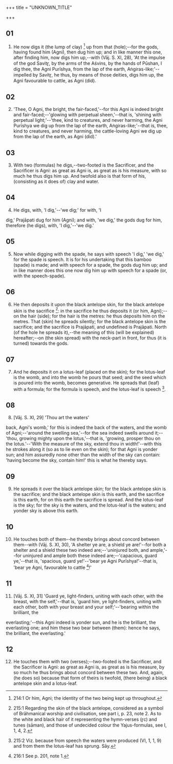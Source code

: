 +++
title = "UNKNOWN_TITLE"

+++


## 01
1. He now digs it (the lump of clay) [^fn_436] up from that (hole);--for the gods, having found him (Agni), then dug him up; and in like manner this one, after finding him, now digs him up,--with (Vāj. S. XI, 28), 'At the impulse of the god Savitr̥, by the arms of the Aśvins, by the hands of Pūshan, I dig thee, the Agni Purīshya, from the lap of the earth, Aṅgiras-like;'--impelled by Savitr̥, he thus, by means of those deities, digs him up, the Agni favourable to cattle, as Agni (did).

[^fn_436]: 214:1 Or him, Agni; the identity of the two being kept up throughout.

## 02
2. 'Thee, O Agni, the bright, the fair-faced,'--for this Agni is indeed bright and fair-faced;--'glowing with perpetual sheen,'--that is, 'shining with perpetual light;'--'thee, kind to creatures, and never harming, the Agni Purīshya we dig up from the lap of the earth, Aṅgiras-like;'--that is, thee, kind to creatures, and never harming, the cattle-loving Agni we dig up from the lap of the earth, as Agni (did).'

## 03
3. With two (formulas) he digs,--two-footed is the Sacrificer, and the Sacrificer is Agni: as great as Agni is, as great as is his measure, with so much he thus digs him up. And twofold also is that form of his, (consisting as it does of) clay and water.

## 04
4. He digs, with, 'I dig,'--'we dig;' for with, 'I

dig,' Prajāpati dug for him (Agni); and with, 'we dig,' the gods dug for him, therefore (he digs), with, 'I dig,'--'we dig.'

## 05
5. Now while digging with the spade, he says with speech 'I dig,' 'we dig,' for the spade is speech. It is for his undertaking that this bamboo (spade) is made; and with speech for a spade, the gods dug him up; and in like manner does this one now dig him up with speech for a spade (or, with the speech-spade).

## 06
6. He then deposits it upon the black antelope skin, for the black antelope skin is the sacrifice [^fn_437]: in the sacrifice he thus deposits it (or him, Agni);--on the hair (side); for the hair is the metres: he thus deposits him on the metres. That (skin) he spreads silently; for the black antelope skin is the sacrifice; and the sacrifice is Prajāpati, and undefined is Prajāpati. North (of the hole he spreads it),--the meaning of this (will be explained) hereafter;--on (the skin spread) with the neck-part in front, for thus (it is turned) towards the gods.

[^fn_437]: 215:1 Regarding the skin of the black antelope, considered as a symbol of Brāhmanical worship and civilisation, see part i, p. 23, note 2. As to the white and black hair of it representing the hymn-verses (r̥c) and tunes (sāman), and those of undecided colour the Yajus-formulas, see I, 1, 4, 2.

## 07
7. And he deposits it on a lotus-leaf (placed on the skin); for the lotus-leaf is the womb, and into the womb he pours that seed; and the seed which is poured into the womb, becomes generative. He spreads that (leaf) with a formula; for the formula is speech, and the lotus-leaf is speech [^fn_438].

[^fn_438]: 215:2 Viz. because from speech the waters were produced (VI, 1, 1, 9) and from them the lotus-leaf has sprung. Sāy.

## 08
8. [Vāj. S. XI, 29] 'Thou art the waters’

back, Agni's womb,' for this is indeed the back of the waters, and the womb of Agni;--'around the swelling sea,'--for the sea indeed swells around it;--'thou, growing mighty upon the lotus,'--that is, 'growing, prosper thou on the lotus.'--'With the measure of the sky, extend thou in width!'--with this he strokes along it (so as to lie even on the skin); for that Agni is yonder sun; and him assuredly none other than the width of the sky can contain: 'having become the sky, contain him!' this is what he thereby says.

## 09
9. He spreads it over the black antelope skin; for the black antelope skin is the sacrifice; and the black antelope skin is this earth, and the sacrifice is this earth, for on this earth the sacrifice is spread. And the lotus-leaf is the sky; for the sky is the waters, and the lotus-leaf is the waters; and yonder sky is above this earth.

## 10
10. He touches both of them--he thereby brings about concord between them--with (Vāj. S. XI, 30), 'A shelter ye are, a shield ye are!'--for both a shelter and a shield these two indeed are;--'uninjured both, and ample,'--for uninjured and ample both these indeed are;--'capacious, guard ye,'--that is, 'spacious, guard ye!'--'bear ye Agni Purīshya!'--that is, 'bear ye Agni, favourable to cattle [^fn_439]!'

[^fn_439]: 216:1 See p. 201, note 1.

## 11
11. [Vāj. S. XI, 31] 'Guard ye, light-finders, uniting with each other, with the breast, with the self,'--that is, 'guard him, ye light-finders, uniting with each other, both with your breast and your self;'--'bearing within the brilliant, the

everlasting;'--this Agni indeed is yonder sun, and he is the brilliant, the everlasting one; and him these two bear between (them): hence he says, the brilliant, the everlasting.'

## 12
12. He touches them with two (verses);--two-footed is the Sacrificer, and the Sacrificer is Agni: as great as Agni is, as great as is his measure, by so much he thus brings about concord between these two. And, again, (he does so) because that form of theirs is twofold, (there being) a black antelope skin and a lotus-leaf.

